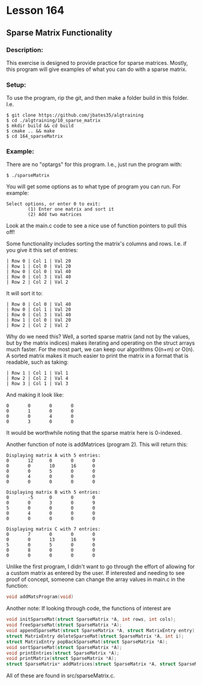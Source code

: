 # Lesson 164
## Sparse Matrix Functionality
### Description:
This exercise is designed to provide practice for sparse matrices. Mostly, this program will give examples of what you can do with a sparse matrix.
### Setup: 
To use the program, rip the git, and then make a folder build in this folder. I.e.
```
$ git clone https://github.com/jbates35/algtraining
$ cd ./algtraining/10_sparse_matrix
$ mkdir build && cd build
$ cmake .. && make
$ cd 164_sparseMatrix 
```
### Example:
There are no "optargs" for this program. I.e., just run the program with:
```
$ ./sparseMatrix
```

You will get some options as to what type of program you can run. For example:

```
Select options, or enter 0 to exit:
        (1) Enter one matrix and sort it
        (2) Add two matrices
```
Look at the main.c code to see a nice use of function pointers to pull this off!

Some functionality includes sorting the matrix's columns and rows. I.e. if you give it this set of entries:
```
| Row 0 | Col 1 | Val 20
| Row 1 | Col 0 | Val 20
| Row 0 | Col 0 | Val 40
| Row 0 | Col 3 | Val 40
| Row 2 | Col 2 | Val 2
```
It will sort it to:
```
| Row 0 | Col 0 | Val 40
| Row 0 | Col 1 | Val 20
| Row 0 | Col 3 | Val 40
| Row 1 | Col 0 | Val 20
| Row 2 | Col 2 | Val 2
```

Why do we need this? Well, a sorted sparse matrix (and not by the values, but by the matrix indices) makes iterating and operating on the struct arrays much faster. For the most part, we can keep our algorithms O(n+m) or O(n). A sorted matrix makes it much easier to print the matrix in a format that is readable, such as taking:
```
| Row 1 | Col 1 | Val 1
| Row 2 | Col 2 | Val 4
| Row 3 | Col 1 | Val 3
```
And making it look like:
```
0       0       0       0
0       1       0       0
0       0       4       0
0       3       0       0
```
It would be worthwhile noting that the sparse matrix here is 0-indexed.

Another function of note is addMatrices (program 2). This will return this:
```
Displaying matrix A with 5 entries:
0       12      0       0       0
0       0       10      16      0
0       0       5       0       0
0       4       0       0       0
0       0       0       0       0

Displaying matrix B with 5 entries:
0       -5      0       0       0
0       0       3       0       9
5       0       0       0       0
0       4       0       0       0
0       0       0       0       0

Displaying matrix C with 7 entries:
0       7       0       0       0
0       0       13      16      9
5       0       5       0       0
0       8       0       0       0
0       0       0       0       0
```
Unlike the first program, I didn't want to go through the effort of allowing for a custom matrix as entered by the user. If interested and needing to see proof of concept, someone can change the array values in main.c in the function: 
```c 
void addMatsProgram(void)
```

Another note: If looking through code, the functions of interest are 
```c
void initSparseMat(struct SparseMatrix *A, int rows, int cols);
void freeSparseMat(struct SparseMatrix *A);
void appendSparseMat(struct SparseMatrix *A, struct MatrixEntry entry);
struct MatrixEntry deleteSparseMat(struct SparseMatrix *A, int i);
struct MatrixEntry popBackSparseMat(struct SparseMatrix *A);
void sortSparseMat(struct SparseMatrix *A);
void printEntries(struct SparseMatrix *A);
void printMatrix(struct SparseMatrix *A);
struct SparseMatrix* addMatrices(struct SparseMatrix *A, struct SparseMatrix *B);
```
All of these are found in src/sparseMatrix.c.